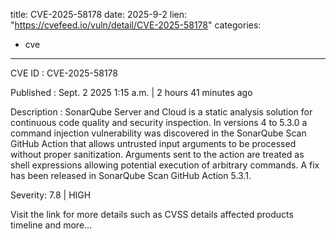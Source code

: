  
title: CVE-2025-58178
date: 2025-9-2
lien: "https://cvefeed.io/vuln/detail/CVE-2025-58178"
categories:
  - cve
---

CVE ID : CVE-2025-58178

Published :  Sept. 2
2025
1:15 a.m. | 2 hours
41 minutes ago

Description : SonarQube Server and Cloud is a static analysis solution for continuous code quality and security inspection. In versions 4 to 5.3.0
a command injection vulnerability was discovered in the SonarQube Scan GitHub Action that allows untrusted input arguments to be processed without proper sanitization. Arguments sent to the action are treated as shell expressions
allowing potential execution of arbitrary commands. A fix has been released in SonarQube Scan GitHub Action 5.3.1.

Severity: 7.8 | HIGH

Visit the link for more details
such as CVSS details
affected products
timeline
and more...
